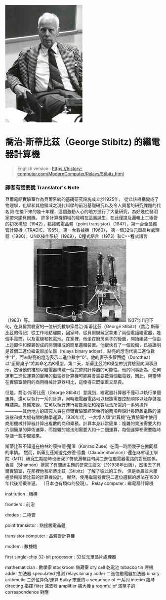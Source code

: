 
![喬治·斯蒂比茲](image/stibitz_portrait2.jpg?raw=true"喬治·斯蒂比茲")

# 喬治·斯蒂比茲（George Stibitz) 的繼電器計算機
> English version : https://history-computer.com/ModernComputer/Relays/Stibitz.html

### 譯者有話要說 Translator's Note

貝爾電話實驗室作為貝爾系統的基礎研究設施成立於1925年。
從此該機構變成了物理學，化學和其他領域之現代科學的前沿基礎研究以及令人興奮的研究課題的代名詞
在接下來的幾十年裡，這個激動人心的地方進行了大量研究，為好幾位發明家帶來諾貝爾獎。
許多計算機領域的發明在這裏誕生，在此僅提及邏輯上二極管的初次構想（1942），點接觸電晶體（point transistor）（1947），第一台全晶體管計算機（TRADIC，1955），第一台數據機（1960）， 第一個32位元單晶片處理器（1980），UNIX操作系統（1969），C程式語言（1973）和C++程式語言（1983）等。
![首個二進位繼電器加法器](image/ModelKStibitz.jpg?raw=true"首個二進位繼電器加法器")
1937年11月下旬，在貝爾實驗室的一位研究數學家喬治·斯蒂比茲（George Stibitz)（喬治·斯蒂比茲的傳記）從工作地點離開，回家時，從貝爾儲藏室拿走了兩個電話繼電器，幾個手電筒，以及電線和乾電池。在家裡，他坐在廚房桌子的後面，開始組裝一個由上述部件和煙錫製成的開關組成的簡單邏輯裝置。他很快有了一個設備，已被證明是首個二進位繼電器加法器（relays binary adder），點亮的燈泡代表二進位數字“1”，而未點亮的燈泡表示二進位數字“0”。他的妻子多蘿西婭（Dorothea）以“廚房桌子”將其命名為K模型。第二天，斯蒂比茲將K模型帶到實驗室向同事展示，然後他們推想以繼電器構建一個完整的計算器的可能性。他的同事認為，任何運用二進位運算的實用的繼電器計算機可能將會需要數百個繼電器，因此，與當時在實驗室使用的商用機械計算器相比，這使得它既笨重又昂貴。

但是，喬治·斯蒂比茲（George Stibitz）意識到，繼電器計算器不僅可以執行單個運算，還可以執行一系列計算，同時繼電器電路可以根據需要控制順序以及存儲臨時結果。具體來說，它可以執行運行複數乘法和複數除法所需的一系列操作————其他地方的研究人員在貝爾實驗室經常執行的兩項與設計長距離電路的濾波器和擴大機有關的數學運算。1930年代，一大堆人類“計算機”在實驗室中使用商用機械計算器計算出複數的商和乘積。計算本身非常簡單：複雜的乘法需要大約六個簡單的算術運算，而複雜的除法則需要大約十二個運算，每個運算都需要臨時存儲一些中間結果。

斯蒂比茲不知道在柏林的康拉德·楚澤（Konrad Zuse）在同一時間幾乎在做同樣的事情。 然而，斯蒂比茲知道克勞德·香農（Claude Shannon）還在麻省理工學院（MIT）研究生期間時也研究了符號邏輯語句與二進位繼電器電路的對應關係。 香農（Shannon）撰寫了有關該主題的研究生論文（於1938年出版），然後去了貝爾實驗室，在那裡他和斯蒂比茲（Stibitz）了解了彼此的工作。 但是香農並未積極參與斯蒂比茲的計算機設計。 顯然，使用繼電器實現二進位邏輯的想法在1930年代後期很普遍。 （日本也有類似的發現）。
Relay computer : 繼電器計算機

institution : 機構

frontiers : 前沿

diodes : 二極管

point transistor : 	點接觸電晶體

transistor computer : 晶體管計算機

modem : 數據機

first single-chip 32-bit processor : 32位元單晶片處理器

mathematician : 數學家
stockroom 儲藏室
dry cell 乾電池
tobacco tin 煙錫
adder 加法器
speculated 推測
relays binary adder 二進位繼電器加法器
binary arithmetic 二進位算術/運算
Bulky 笨重的
 a sequence of 一系列
 interim 臨時
 directing 指揮
 filter 濾波器
amplifier  擴大機
a roomful of 滿屋子的
correspondence 對應
